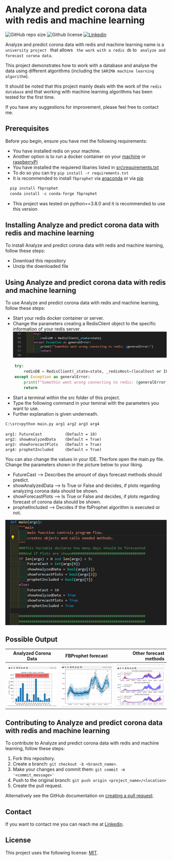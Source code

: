 # Analyze and predict corona data with redis and machine learning

![GitHub repo size](https://img.shields.io/github/repo-size/Salman-F/Analyze-and-predict-corona-data-with-redis)
![Github license](https://img.shields.io/github/license/Salman-F/Analyze-and-predict-corona-data-with-redis) 
[![Linkedin](https://img.shields.io/badge/LinkedIn-0077B5?&logo=linkedin&logoColor=white)](https://www.linkedin.com/)

Analyze and predict corona data with redis and machine learning name is a `university project ` that allows
` the work with a redis db` to ` analyze and forecast corona data`.

This project demonstrates how to work with a database and analyse the data using different algorithms (including the `SARIMA machine learning algorithm`).

It should be noted that this project mainly deals with the work of the `redis database` and that working with machine learning algorithms has been tested for the first time.

If you have any suggestions for improvement, please feel free to contact me.

## Prerequisites

Before you begin, ensure you have met the following requirements:
* You have installed redis on your machine. 
* Another option is to run a docker container on your [machine](https://phoenixnap.com/kb/docker-redis) or [raspberryPi](https://thisdavej.com/how-to-install-redis-on-a-raspberry-pi-using-docker/)
* You have installed the requiered libaries listed in [src\requirements.txt](https://github.com/Salman-F/Analyze-and-predict-corona-data-with-redis/blob/main/src/requirements.txt)
* To do so you can try `pip install -r requirements.txt`
* It is recommended to install `fbprophet` via [anaconda](https://anaconda.org/conda-forge/fbprophet) or via [pip](https://pypi.org/project/fbprophet/)
```Python
  pip install fbprophet
  conda install -c conda-forge fbprophet
```
* This project was tested on python==3.8.0 and it is recommended to use this version


## Installing Analyze and predict corona data with redis and machine learning

To install Analyze and predict corona data with redis and machine learning, follow these steps:

* Download this repository
* Unzip the downloaded file


## Using Analyze and predict corona data with redis and machine learning

To use Analyze and predict corona data with redis and machine learning, follow these steps:


* Start your redis docker container or server.
* Change the parameters creating a RedisClient object to the specific information of your redis server.
![userChoice](https://github.com/Salman-F/Analyze-and-predict-corona-data-with-redis/blob/main/images/connectRedis.png)
```Python
    try:
        redisDB = RedisClient(_state=state, _redisHost=(localhost or IP), _redisPort="6379"(most likely), _redisPw=(yourRedisPW))
    except Exception as generalError:
        print(f"Somethin went wrong connecting to redis: {generalError}")
        return
```
* Start a terminal within the src folder of this project.
* Type the following command in your teminal with the parameters you want to use.
* Further explanation is given underneath.

```
C:\src>python main.py arg1 arg2 arg3 arg4

arg1: FutureCast          (Default = 10)
arg2: showAnalyzedData    (Default = True)
arg3: showForecastPlots   (Default = True)
arg4: prophetIncluded     (Default = True)
```

You can also change the values in your IDE. Therfore open the main.py file.
Change the parameters shown in the picture below to your liking.
* FutureCast --> Describes the amount of days forecast methods should predict.
* showAnalyzedData --> Is True or False and decides, if plots regarding analyzing 
                          corona data should be shown.
* showForecastPlots --> Is True or False and decides, if plots regarding forecast of 
                          corona data should be shown.
* prophetIncluded --> Decides if the fbProphet algorithm is executed or not.

![userChoice](https://github.com/Salman-F/Analyze-and-predict-corona-data-with-redis/blob/main/images/userOptions.png)

## Possible Output

| Analyzed Corona Data | FBProphet forecast | Other forecast methods  |
| ------------- |:-------------:| -----:|
| ![userChoice](https://github.com/Salman-F/Analyze-and-predict-corona-data-with-redis/blob/main/images/analyzeCoronaData.png) | ![userChoice](https://github.com/Salman-F/Analyze-and-predict-corona-data-with-redis/blob/main/images/fbProphetForecast.png)      |    ![userChoice](https://github.com/Salman-F/Analyze-and-predict-corona-data-with-redis/blob/main/images/forecastingCoronaData.png) |



## Contributing to Analyze and predict corona data with redis and machine learning

To contribute to Analyze and predict corona data with redis and machine learning, follow these steps:

1. Fork this repository.
2. Create a branch: `git checkout -b <branch_name>`.
3. Make your changes and commit them: `git commit -m '<commit_message>'`
4. Push to the original branch: `git push origin <project_name>/<location>`
5. Create the pull request.

Alternatively see the GitHub documentation on [creating a pull request](https://help.github.com/en/github/collaborating-with-issues-and-pull-requests/creating-a-pull-request).

## Contact

If you want to contact me you can reach me at [Linkedin](https://www.linkedin.com/).

## License

This project uses the following license: [MIT](https://choosealicense.com/licenses/mit/).
